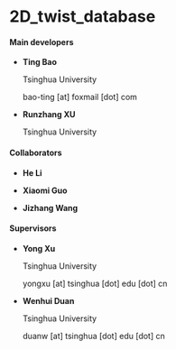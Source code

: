 # 2D_twist_database

#### Main developers
- **Ting Bao**

   Tsinghua University

   bao-ting [at] foxmail [dot] com

+ **Runzhang XU**
   
    Tsinghua University

#### Collaborators
+ **He Li**

- **Xiaomi Guo**

+ **Jizhang Wang**


#### Supervisors
- **Yong Xu**

   Tsinghua University

   yongxu [at] tsinghua [dot] edu [dot] cn

+ **Wenhui Duan**

   Tsinghua University

   duanw [at] tsinghua [dot] edu [dot] cn
